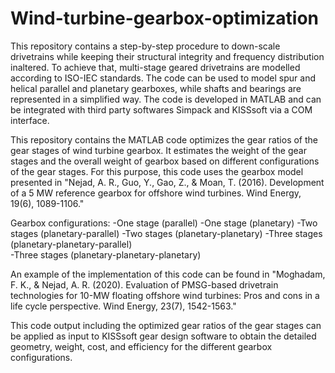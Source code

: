 # Wind-turbine-gearbox-optimization

This repository contains a step-by-step procedure to down-scale drivetrains while keeping their structural integrity and frequency distribution inaltered. To achieve that, multi-stage geared drivetrains are modelled according to ISO-IEC standards.
The code can be used to model spur and helical parallel and planetary gearboxes, while shafts and bearings are represented in a simplified way. The code is developed in MATLAB and can be integrated with third party softwares Simpack and KISSsoft via a COM interface.

This repository contains the MATLAB code optimizes the gear ratios of the gear stages of wind turbine gearbox. It estimates the weight of the gear stages and the overall weight of gearbox based on different configurations of the gear stages. For this purpose, this code uses the gearbox model presented in "Nejad, A. R., Guo, Y., Gao, Z., & Moan, T. (2016). Development of a 5 MW reference gearbox for offshore wind turbines. Wind Energy, 19(6), 1089-1106."
 
Gearbox configurations:
-One stage (parallel) 
-One stage (planetary) 
-Two stages (planetary-parallel)
-Two stages (planetary-planetary) 
-Three stages (planetary-planetary-parallel)   
-Three stages (planetary-planetary-planetary)  
 
 An example of the implementation of this code can be found in "Moghadam, F. K., & Nejad, A. R. (2020). Evaluation of PMSG-based drivetrain technologies for 10-MW floating offshore wind turbines: Pros and cons in a life cycle perspective. Wind Energy, 23(7), 1542-1563."
 
 
This code output including the optimized gear ratios of the gear stages can be applied as input to KISSsoft gear design software to obtain the detailed geometry, weight, cost, and efficiency for the different gearbox configurations.
